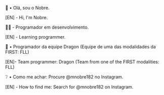 👾 • Olá, sou o Nobre.

[EN] - Hi, I'm Nobre.



👨‍💻 - Programador em desenvolvimento.

[EN] - Learning programmer.



🤖 • Programador da equipe Dragon (Equipe de uma das modalidades da FIRST: FLL)

[EN]- Team programmer: Dragon (Team from one of the FIRST modalities: FLL)



❔ • Como me achar: Procure @mnobre182 no Instagram.

[EN]  - How to find me: Search for @mnobre182 on Instagram.